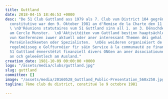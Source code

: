 ```yaml
---
title: Guttland
date: 2018-04-15 18:46:53 +0000
desc: "De 51 Club Guttland ass 1979 als 7. Club vum District 104 gegrënnt ginn. D'Assemblée
  constitutive war den 9. Oktober 1981 an d'Remise de la Charte den 11 November 1982.
  \ \nD'Réunions statutaires vum 51 Guttland sinn all 1. an 3. Dënschden am Mount
  am Cercle Munster.  \nD'Aktivitéiten vum Guttland bestinn haaptsächlech an der Organisatioun
  vun Konferenzen iwwer aktuell oder aner interessant Themen déi gehal ginn vun bekannten
  Perséinlechkeeten oder Spezialisten.  \nDës weideren organiséiert de 51 Guttland
  regelméisseg e Golfturnéier fir säin Service à la communauté ze finanzéieren.  \nDe
  51 Guttland ënnerstëtzt finanziell divers ONGen an aner Associatioune hei zu Lëtzebuerg
  an och geleeëntlech am Ausland."
creation_date: 1981-10-09 00:00:00 +0000
logo: "/assets/media/clubs/guttland.jpg"
slug: guttland
committee: []
image: "/assets/media/20160528_Guttland_Public-Presentation_560x250.jpg"
tagline: 7ème club du district, constitué le 9 octobre 1981

---
```

